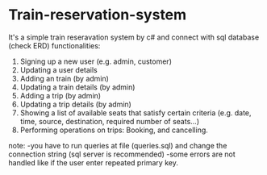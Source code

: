 # Train-reservation-system
It's a simple train reseravation system by c# and connect with sql database (check ERD)
functionalities:
1. Signing up a new user (e.g. admin, customer)
2. Updating a user details
3. Adding an train (by admin)
4. Updating a train details (by admin)
5. Adding a trip (by admin)
6. Updating a trip details (by admin)
7. Showing a list of available seats that satisfy certain criteria (e.g. date, time, source, destination, required number of seats…)
8. Performing operations on trips: Booking, and cancelling.

note:
-you have to run queries at file (queries.sql) and change the connection string (sql server is recommended) 
-some errors are not handled like if the user enter repeated primary key.
